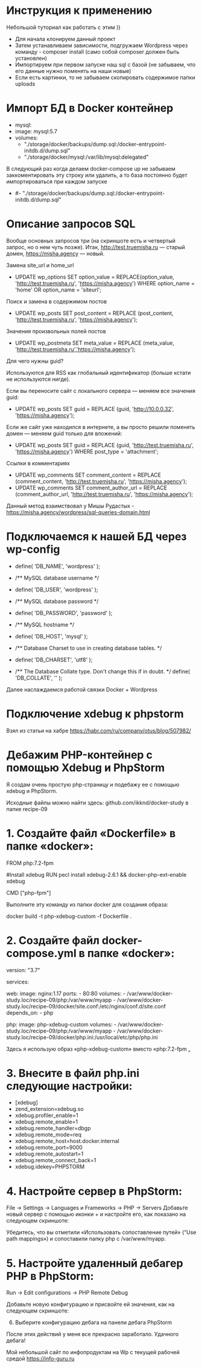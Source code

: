 # Инструкция к применению #

Небольшой туториал как работать с этим ))

* Для начала клонируем данный проект
* Затем устанавливаем зависимости, подгружаем Wordpress через команду - composer install (само собой composer должен быть установлен)
* Импортируем при первом запуске наш sql с базой (не забываем, что его данные нужно поменять на наши новые)
* Если есть картинки, то не забываем скопировать содержимое папки uploads 

# Импорт БД в Docker контейнер #

 * mysql:
 *   image: mysql:5.7
 *    volumes:
      - "./storage/docker/backups/dump.sql:/docker-entrypoint-initdb.d/dump.sql"
      - "./storage/docker/mysql:/var/lib/mysql:delegated"

В следующий раз когда делаем docker-compose up не забываем заккоментировать эту строку или удалить, а то база постоянно будет импортироваться при каждом запуске
 * #- "./storage/docker/backups/dump.sql:/docker-entrypoint-initdb.d/dump.sql"

# Описание запросов SQL #

Вообще основных запросов три (на скриншоте есть и четвертый запрос, но о нем чуть позже). Итак, http://test.truemisha.ru — старый домен, https://misha.agency — новый.

Замена site_url и home_url

* UPDATE wp_options SET option_value = REPLACE(option_value, 'http://test.truemisha.ru', 'https://misha.agency') WHERE option_name = 'home' OR option_name = 'siteurl';

Поиск и замена в содержимом постов

* UPDATE wp_posts SET post_content = REPLACE (post_content, 'http://test.truemisha.ru', 'https://misha.agency');

Значения произвольных полей постов

* UPDATE wp_postmeta SET meta_value = REPLACE (meta_value, 'http://test.truemisha.ru','https://misha.agency');

Для чего нужны guid?

Используются для RSS как глобальный идентификатор (больше кстати не используются нигде).

Если вы переносите сайт с локального сервера — меняем все значения guid: 

* UPDATE wp_posts SET guid = REPLACE (guid, 'http://10.0.0.32', 'https://misha.agency');

Если же сайт уже находился в интернете, а вы просто решили поменять домен — меняем guid только для вложений: 

* UPDATE wp_posts SET guid = REPLACE (guid, 'http://test.truemisha.ru', 'https://misha.agency') WHERE post_type = 'attachment';

Ссылки в комментариях

* UPDATE wp_comments SET comment_content = REPLACE (comment_content, 'http://test.truemisha.ru', 'https://misha.agency');
* UPDATE wp_comments SET comment_author_url = REPLACE (comment_author_url, 'http://test.truemisha.ru', 'https://misha.agency');

Данный метод взаимствовал у Мишы Рудастых - https://misha.agency/wordpress/sql-queries-domain.html

# Подключаемся к нашей БД через wp-config #

* define( 'DB_NAME', 'wordpress' );

* /** MySQL database username */
* define( 'DB_USER', 'wordpress' );

* /** MySQL database password */
* define( 'DB_PASSWORD', 'password' );

* /** MySQL hostname */
* define( 'DB_HOST', 'mysql' );

* /** Database Charset to use in creating database tables. */
* define( 'DB_CHARSET', 'utf8' );

* /** The Database Collate type. Don't change this if in doubt. */
define( 'DB_COLLATE', '' );  
  
Далее наслаждаемся работой связки Docker + Wordpress

# Подключение xdebug к phpstorm #

Взял из статьи на хабре
https://habr.com/ru/company/otus/blog/507982/

# Дебажим PHP-контейнер с помощью Xdebug и PhpStorm #

Я создам очень простую php-страницу и подебажу ее с помощью xdebug и PhpStorm.

Исходные файлы можно найти здесь:
github.com/ikknd/docker-study в папке recipe-09

# 1. Создайте файл «Dockerfile» в папке «docker»: #

FROM php:7.2-fpm

#Install xdebug
RUN pecl install xdebug-2.6.1 && docker-php-ext-enable xdebug

CMD ["php-fpm"]


Выполните эту команду из папки docker для создания образа:

docker build -t php-xdebug-custom -f Dockerfile .


# 2. Создайте файл docker-compose.yml в папке «docker»: #

version: "3.7"

services:

  web:
    image: nginx:1.17
    ports:
      - 80:80
    volumes:
      - /var/www/docker-study.loc/recipe-09/php:/var/www/myapp
      - /var/www/docker-study.loc/recipe-09/docker/site.conf:/etc/nginx/conf.d/site.conf
    depends_on:
      - php

  php:
    image: php-xdebug-custom
    volumes:
      - /var/www/docker-study.loc/recipe-09/php:/var/www/myapp
      - /var/www/docker-study.loc/recipe-09/docker/php.ini:/usr/local/etc/php/php.ini


Здесь я использую образ «php-xdebug-custom» вместо «php:7.2-fpm „

# 3. Внесите в файл php.ini следующие настройки: #

* [xdebug]
* zend_extension=xdebug.so
* xdebug.profiler_enable=1
* xdebug.remote_enable=1
* xdebug.remote_handler=dbgp
* xdebug.remote_mode=req
* xdebug.remote_host=host.docker.internal
* xdebug.remote_port=9000
* xdebug.remote_autostart=1
* xdebug.remote_connect_back=1
* xdebug.idekey=PHPSTORM


# 4. Настройте сервер в PhpStorm: #

File -> Settings -> Languages и Frameworks -> PHP -> Servers
Добавьте новый сервер с помощью иконки + и настройте его, как показано на следующем скриншоте:


Убедитесь, что вы отметили «Использовать сопоставление путей» (“Use path mappings») и сопоставили папку php с /var/www/myapp.

# 5. Настройте удаленный дебагер PHP в PhpStorm: #

Run -> Edit configurations -> PHP Remote Debug

Добавьте новую конфигурацию и присвойте ей значения, как на следующем скриншоте:


6. Выберите конфигурацию дебага на панели дебага PhpStorm

После этих действий у меня все прекрасно заработало.
Удачного дебага!

Мой небольшой сайт по инфопродуктам на Wp с текущей рабочей средой
https://info-guru.ru


